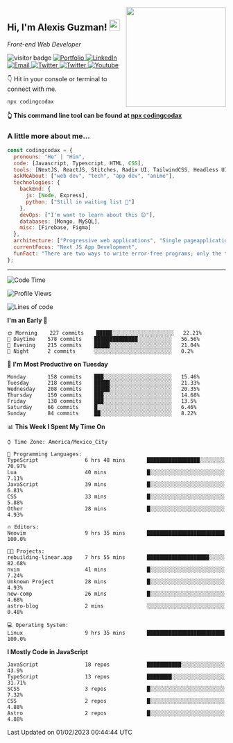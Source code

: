 <img align='right' src="https://media.giphy.com/media/M9gbBd9nbDrOTu1Mqx/giphy.gif" width="230">
<h2>Hi, I'm Alexis Guzman! <img src="https://media.giphy.com/media/hvRJCLFzcasrR4ia7z/giphy.gif" width="25px"></h2>
<p><em>Front-end Web Developer</em></p>

<p>
  <img src="https://visitor-badge.glitch.me/badge?page_id=a12989x.a12989x&left_color=black&right_color=gray" alt="visitor badge"/>
  <a href='https://www.codingcodax.dev/' target='_blank'>
    <img alt='Portfolio' src='https://img.shields.io/badge/Portfolio-black?logo=vercel&style=flat-square'>
  </a>
  <a href='https://linkedin.com/in/codingcodax/' target='_blank'>
    <img alt='LinkedIn' src='https://img.shields.io/badge/LinkedIn-black?logo=LinkedIn&style=flat-square'>
  </a>
  <a href='mailto:codingcodax@gmail.com' target='_blank'>
    <img alt='Email' src='https://img.shields.io/badge/Email-black?logo=Gmail&style=flat-square'>
  </a>
  <a href='https://twitter.com/codingcodax' target='_blank'>
    <img alt='Twitter' src='https://img.shields.io/badge/Twitter-black?logo=Twitter&style=flat-square'>
  </a>
  <a href='https://www.instagram.com/codingcodax/' target='_blank'>
    <img alt='Twitter' src='https://img.shields.io/badge/Instagram-black?logo=Instagram&style=flat-square'>
  </a>
  <a href='https://www.youtube.com/@codingcodax' target='_blank'>
    <img alt='Youtube' src='https://img.shields.io/badge/YouTube-black?logo=Youtube&style=flat-square'>
  </a>
</p>

👇 Hit in your console or terminal to connect with me.

```bash
npx codingcodax 
```
**👆 This command line tool can be found at [npx codingcodax](https://github.com/codingcodax/npx-codingcodax)**

<h3>A little more about me...</h3>

```javascript
const codingcodax = {
  pronouns: "He" | "Him",
  code: [Javascript, Typescript, HTML, CSS],
  tools: [NextJS, ReactJS, Stitches, Radix UI, TailwindCSS, Headless UI, Prisma],
  askMeAbout: ["web dev", "tech", "app dev", "anime"],
  technologies: {
    backEnd: {
      js: [Node, Express],
      python: ["Still in waiting list 🥲"]
    },
    devOps: ["I'm want to learn about this 😊"],
    databases: [Mongo, MySQL],
    misc: [Firebase, Figma]
  },
  architecture: ["Progressive web applications", "Single pageapplications"],
  currentFocus: "Next JS App Development",
  funFact: "There are two ways to write error-free programs; only the third one works"
};
```

---

<!--START_SECTION:waka-->
![Code Time](http://img.shields.io/badge/Code%20Time-1%2C094%20hrs%2056%20mins-blue)

![Profile Views](http://img.shields.io/badge/Profile%20Views-0-blue)

![Lines of code](https://img.shields.io/badge/From%20Hello%20World%20I%27ve%20Written-309%20Thousand%20lines%20of%20code-blue)

**I'm an Early 🐤** 

```text
🌞 Morning    227 commits    █████░░░░░░░░░░░░░░░░░░░░   22.21% 
🌆 Daytime    578 commits    ██████████████░░░░░░░░░░░   56.56% 
🌃 Evening    215 commits    █████░░░░░░░░░░░░░░░░░░░░   21.04% 
🌙 Night      2 commits      ░░░░░░░░░░░░░░░░░░░░░░░░░   0.2%

```
📅 **I'm Most Productive on Tuesday** 

```text
Monday       158 commits    ███░░░░░░░░░░░░░░░░░░░░░░   15.46% 
Tuesday      218 commits    █████░░░░░░░░░░░░░░░░░░░░   21.33% 
Wednesday    208 commits    █████░░░░░░░░░░░░░░░░░░░░   20.35% 
Thursday     150 commits    ███░░░░░░░░░░░░░░░░░░░░░░   14.68% 
Friday       138 commits    ███░░░░░░░░░░░░░░░░░░░░░░   13.5% 
Saturday     66 commits     █░░░░░░░░░░░░░░░░░░░░░░░░   6.46% 
Sunday       84 commits     ██░░░░░░░░░░░░░░░░░░░░░░░   8.22%

```


📊 **This Week I Spent My Time On** 

```text
⌚︎ Time Zone: America/Mexico_City

💬 Programming Languages: 
TypeScript               6 hrs 48 mins       █████████████████░░░░░░░░   70.97% 
Lua                      40 mins             █░░░░░░░░░░░░░░░░░░░░░░░░   7.11% 
JavaScript               39 mins             █░░░░░░░░░░░░░░░░░░░░░░░░   6.81% 
CSS                      33 mins             █░░░░░░░░░░░░░░░░░░░░░░░░   5.88% 
Other                    28 mins             █░░░░░░░░░░░░░░░░░░░░░░░░   4.93%

🔥 Editors: 
Neovim                   9 hrs 35 mins       █████████████████████████   100.0%

🐱‍💻 Projects: 
rebuilding-linear.app    7 hrs 55 mins       ████████████████████░░░░░   82.68% 
nvim                     41 mins             █░░░░░░░░░░░░░░░░░░░░░░░░   7.24% 
Unknown Project          28 mins             █░░░░░░░░░░░░░░░░░░░░░░░░   4.93% 
new-comp                 26 mins             █░░░░░░░░░░░░░░░░░░░░░░░░   4.68% 
astro-blog               2 mins              ░░░░░░░░░░░░░░░░░░░░░░░░░   0.48%

💻 Operating System: 
Linux                    9 hrs 35 mins       █████████████████████████   100.0%

```

**I Mostly Code in JavaScript** 

```text
JavaScript               18 repos            ███████████░░░░░░░░░░░░░░   43.9% 
TypeScript               13 repos            ████████░░░░░░░░░░░░░░░░░   31.71% 
SCSS                     3 repos             █░░░░░░░░░░░░░░░░░░░░░░░░   7.32% 
CSS                      2 repos             █░░░░░░░░░░░░░░░░░░░░░░░░   4.88% 
Astro                    2 repos             █░░░░░░░░░░░░░░░░░░░░░░░░   4.88%

```



 Last Updated on 01/02/2023 00:44:44 UTC
<!--END_SECTION:waka-->
